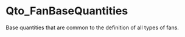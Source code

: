 # Qto_FanBaseQuantities

Base quantities that are common to the definition of all types of fans.
<!-- end of short definition -->

